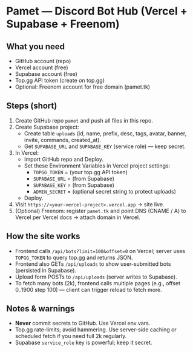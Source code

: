 # Pamet — Discord Bot Hub (Vercel + Supabase + Freenom)

## What you need
- GitHub account (repo)
- Vercel account (free)
- Supabase account (free)
- Top.gg API token (create on top.gg)
- Optional: Freenom account for free domain (pamet.tk)

## Steps (short)
1. Create GitHub repo `pamet` and push all files in this repo.
2. Create Supabase project:
   - Create table `uploads` (id, name, prefix, desc, tags, avatar, banner, invite, commands, created_at).
   - Get `SUPABASE_URL` and `SUPABASE_KEY` (service role) — keep secret.
3. In Vercel:
   - Import GitHub repo and Deploy.
   - Set these Environment Variables in Vercel project settings:
     - `TOPGG_TOKEN` = (your top.gg API token)
     - `SUPABASE_URL` = (from Supabase)
     - `SUPABASE_KEY` = (from Supabase)
     - `ADMIN_SECRET` = (optional secret string to protect uploads)
   - Deploy.
4. Visit `https://<your-vercel-project>.vercel.app` → site live.
5. (Optional) Freenom: register `pamet.tk` and point DNS (CNAME / A) to Vercel per Vercel docs → attach domain in Vercel.

## How the site works
- Frontend calls `/api/bots?limit=100&offset=0` on Vercel; server uses `TOPGG_TOKEN` to query top.gg and returns JSON.
- Frontend also GETs `/api/uploads` to show user-submitted bots (persisted in Supabase).
- Upload form POSTs to `/api/uploads` (server writes to Supabase).
- To fetch many bots (2k), frontend calls multiple pages (e.g., offset 0..1900 step 100) — client can trigger reload to fetch more.

## Notes & warnings
- **Never** commit secrets to GitHub. Use Vercel env vars.
- Top.gg rate-limits; avoid hammering. Use server-side caching or scheduled fetch if you need full 2k regularly.
- Supabase `service_role` key is powerful; keep it secret.

